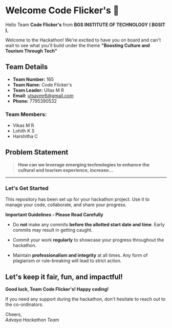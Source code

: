 # Welcome Code Flicker's 👋

Hello Team **Code Flicker's** from **BGS INSTITUTE OF TECHNOLOGY ( BGSIT )**,

Welcome to the Hackathon! We're excited to have you on board and can't wait to see what you'll build under the theme **"Boosting Culture and Tourism Through Tech"** 

## Team Details

- **Team Number:** 165  
- **Team Name:** Code Flicker's
- **Team Leader:** Ullas M R  
- **Email:** utsavmr6@gmail.com  
- **Phone:** 7795390532  

### Team Members:
- Vikas M R 
- Lohith K S 
- Harshitha C 

## Problem Statement

> **How can we leverage emerging technologies to enhance the cultural and tourism experience, increase...**

---

### Let's Get Started 

This repository has been set up for your hackathon project. Use it to manage your code, collaborate, and share your progress.

**Important Guidelines - Please Read Carefully**

- Do **not** make any commits **before the allotted start date and time**. Early commits may result in getting caught.
- Commit your work **regularly** to showcase your progress throughout the hackathon.

- Maintain **professionalism and integrity** at all times. Any form of plagiarism or rule-breaking will lead to strict action.

Let's keep it fair, fun, and impactful! 
---

**Good luck, Team Code Flicker's! Happy coding!**

If you need any support during the hackathon, don't hesitate to reach out to the co-ordinators.

Cheers,  
_Advaya Hackathon Team_